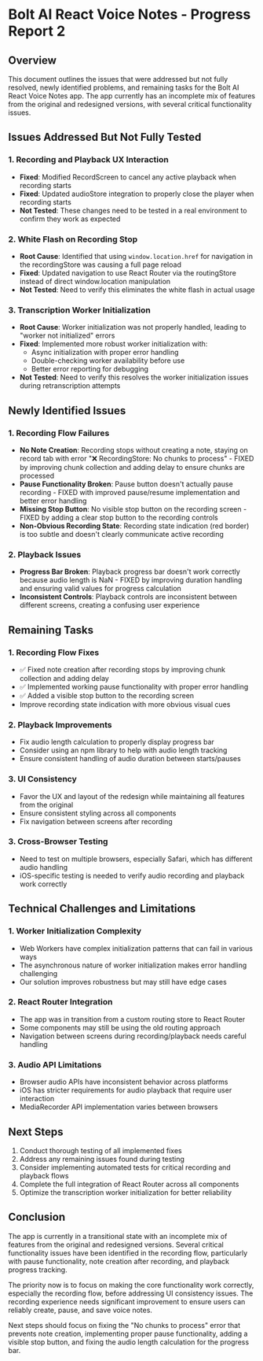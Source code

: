 # Bolt AI React Voice Notes - Progress Report 2

## Overview
This document outlines the issues that were addressed but not fully resolved, newly identified problems, and remaining tasks for the Bolt AI React Voice Notes app. The app currently has an incomplete mix of features from the original and redesigned versions, with several critical functionality issues.

## Issues Addressed But Not Fully Tested

### 1. Recording and Playback UX Interaction
- **Fixed**: Modified RecordScreen to cancel any active playback when recording starts
- **Fixed**: Updated audioStore integration to properly close the player when recording starts
- **Not Tested**: These changes need to be tested in a real environment to confirm they work as expected

### 2. White Flash on Recording Stop
- **Root Cause**: Identified that using `window.location.href` for navigation in the recordingStore was causing a full page reload
- **Fixed**: Updated navigation to use React Router via the routingStore instead of direct window.location manipulation
- **Not Tested**: Need to verify this eliminates the white flash in actual usage

### 3. Transcription Worker Initialization
- **Root Cause**: Worker initialization was not properly handled, leading to "worker not initialized" errors
- **Fixed**: Implemented more robust worker initialization with:
  - Async initialization with proper error handling
  - Double-checking worker availability before use
  - Better error reporting for debugging
- **Not Tested**: Need to verify this resolves the worker initialization issues during retranscription attempts

## Newly Identified Issues

### 1. Recording Flow Failures
- **No Note Creation**: Recording stops without creating a note, staying on record tab with error "❌ RecordingStore: No chunks to process" - FIXED by improving chunk collection and adding delay to ensure chunks are processed
- **Pause Functionality Broken**: Pause button doesn't actually pause recording - FIXED with improved pause/resume implementation and better error handling
- **Missing Stop Button**: No visible stop button on the recording screen - FIXED by adding a clear stop button to the recording controls
- **Non-Obvious Recording State**: Recording state indication (red border) is too subtle and doesn't clearly communicate active recording

### 2. Playback Issues
- **Progress Bar Broken**: Playback progress bar doesn't work correctly because audio length is NaN - FIXED by improving duration handling and ensuring valid values for progress calculation
- **Inconsistent Controls**: Playback controls are inconsistent between different screens, creating a confusing user experience

## Remaining Tasks

### 1. Recording Flow Fixes
- ✅ Fixed note creation after recording stops by improving chunk collection and adding delay
- ✅ Implemented working pause functionality with proper error handling
- ✅ Added a visible stop button to the recording screen
- Improve recording state indication with more obvious visual cues

### 2. Playback Improvements
- Fix audio length calculation to properly display progress bar
- Consider using an npm library to help with audio length tracking
- Ensure consistent handling of audio duration between starts/pauses

### 3. UI Consistency
- Favor the UX and layout of the redesign while maintaining all features from the original
- Ensure consistent styling across all components
- Fix navigation between screens after recording

### 3. Cross-Browser Testing
- Need to test on multiple browsers, especially Safari, which has different audio handling
- iOS-specific testing is needed to verify audio recording and playback work correctly

## Technical Challenges and Limitations

### 1. Worker Initialization Complexity
- Web Workers have complex initialization patterns that can fail in various ways
- The asynchronous nature of worker initialization makes error handling challenging
- Our solution improves robustness but may still have edge cases

### 2. React Router Integration
- The app was in transition from a custom routing store to React Router
- Some components may still be using the old routing approach
- Navigation between screens during recording/playback needs careful handling

### 3. Audio API Limitations
- Browser audio APIs have inconsistent behavior across platforms
- iOS has stricter requirements for audio playback that require user interaction
- MediaRecorder API implementation varies between browsers

## Next Steps

1. Conduct thorough testing of all implemented fixes
2. Address any remaining issues found during testing
3. Consider implementing automated tests for critical recording and playback flows
4. Complete the full integration of React Router across all components
5. Optimize the transcription worker initialization for better reliability

## Conclusion
The app is currently in a transitional state with an incomplete mix of features from the original and redesigned versions. Several critical functionality issues have been identified in the recording flow, particularly with pause functionality, note creation after recording, and playback progress tracking.

The priority now is to focus on making the core functionality work correctly, especially the recording flow, before addressing UI consistency issues. The recording experience needs significant improvement to ensure users can reliably create, pause, and save voice notes.

Next steps should focus on fixing the "No chunks to process" error that prevents note creation, implementing proper pause functionality, adding a visible stop button, and fixing the audio length calculation for the progress bar.
